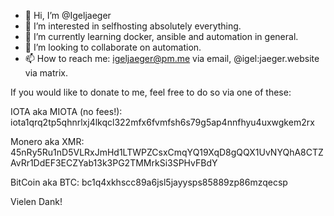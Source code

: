 - 👋 Hi, I’m @Igeljaeger
- 👀 I’m interested in selfhosting absolutely everything.
- 🌱 I’m currently learning docker, ansible and automation in general.
- 💞️ I’m looking to collaborate on automation.
- 📫 How to reach me: igeljaeger@pm.me via email, @igel:jaeger.website via matrix.

If you would like to donate to me, feel free to do so via one of these:

IOTA aka MIOTA (no fees!): 
iota1qrq2tp5qhnrlxj4lkqcl322mfx6fvmfsh6s79g5ap4nnfhyu4uxwgkem2rx

Monero aka XMR: 
45nRy5Ru1nD5VLRxJmHd1LTWPZCsxCmqYQ19XqD8gQQX1UvNYQhA8CTZAvRr1DdEF3ECZYab13k3PG2TMMrkSi3SPHvFBdY

BitCoin aka BTC: 
bc1q4xkhscc89a6jsl5jayysps85889zp86mzqecsp

Vielen Dank!

<!---
Igeljaeger/Igeljaeger is a ✨ special ✨ repository because its `README.md` (this file) appears on your GitHub profile.
You can click the Preview link to take a look at your changes.
--->
